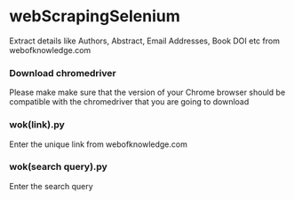 # webScrapingSelenium
Extract details like Authors, Abstract, Email Addresses, Book DOI etc from webofknowledge.com

###	Download chromedriver
Please make make sure that the version of your Chrome browser should be compatible with the chromedriver that you are going to download 

### wok(link).py
Enter the unique link from webofknowledge.com

### wok(search query).py
Enter the search query

